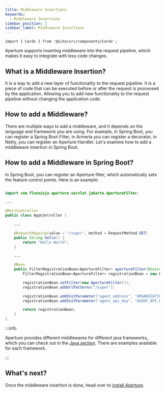 ```yaml
---
title: Middleware Insertions
keywords:
  - Middleware Insertions
sidebar_position: 2
sidebar_label: Middleware Insertions
---
```


```mdx-code-block
import { Cards } from '@site/src/components/Cards';
```

Aperture supports inserting middleware into the request pipeline, which makes it
easy to integrate with less code changes.

<!-- vale off -->

## What is a Middleware Insertion?

<!-- vale on -->

It is a way to add a new layer of functionality to the request pipeline. It is a
piece of code that can be executed before or after the request is processed by
the application. Allowing you to add new functionality to the request pipeline
without changing the application code.

<!-- vale off -->

## How to add a Middleware?

<!-- vale of -->

There are multiple ways to add a middleware, and it depends on the language and
framework you are using. For example, in Spring Boot, you can register a Spring
Boot Filter, in Armeria you can register a decorator, in Netty, you can register
an Aperture Handler. Let's examine how to add a middleware insertion in Spring
Boot.

<!-- vale off -->

## How to add a Middleware in Spring Boot?

<!-- vale on -->

In Spring Boot, you can register an Aperture filter, which automatically sets
the feature control points. Here is an example:

```java

import com.fluxninja.aperture.servlet.jakarta.ApertureFilter;

...

@RestController
public class AppController {

    ...

    @RequestMapping(value = "/super", method = RequestMethod.GET)
    public String hello() {
        return "Hello World";
    }

    ...

    @Bean
    public FilterRegistrationBean<ApertureFilter> apertureFilter(Environment env){
        FilterRegistrationBean<ApertureFilter> registrationBean = new FilterRegistrationBean<>();

        registrationBean.setFilter(new ApertureFilter());
        registrationBean.addUrlPatterns("/super");

        registrationBean.addInitParameter("agent_address", "ORGANIZATION.app.fluxninja.com:443");
        registrationBean.addInitParameter("agent_api_key", "AGENT_API_KEY");

        return registrationBean;
    }
}
```

:::info

Aperture provides different middlewares for different java frameworks, which you
can check out in the [Java section](/integrations/sdk/java/java.md). There are
examples available for each framework.

:::

<!-- vale off -->

## What's next?

<!-- vale on -->

Once the middleware insertion is done, head over to
[install Aperture](/get-started/installation/installation.md).

